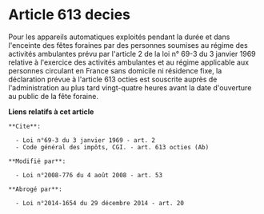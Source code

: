 # Article 613 decies

Pour les appareils automatiques exploités pendant la durée et dans l'enceinte des fêtes foraines par des personnes soumises
au régime des activités ambulantes prévu par l'article 2 de la loi n° 69-3 du 3 janvier 1969 relative à l'exercice des
activités ambulantes et au régime applicable aux personnes circulant en France sans domicile ni résidence fixe, la
déclaration prévue à l'article 613 octies est souscrite auprès de l'administration au plus tard vingt-quatre heures avant la
date d'ouverture au public de la fête foraine.

**Liens relatifs à cet article**

	**Cite**:

	  - Loi n°69-3 du 3 janvier 1969 - art. 2
	  - Code général des impôts, CGI. - art. 613 octies (Ab)

	**Modifié par**:

	  - Loi n°2008-776 du 4 août 2008 - art. 53

	**Abrogé par**:

	  - Loi n°2014-1654 du 29 décembre 2014 - art. 20
